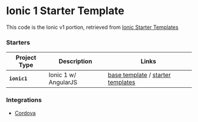 # Ionic 1 Starter Template

This code is the Ionic v1 portion, retrieved from [Ionic Starter Templates](https://github.com/ionic-team/starters)

### Starters

Project Type        | Description                                           | Links
--------------------|-------------------------------------------------------|-------
**`ionic1`**        | Ionic 1 w/ AngularJS                                  | [base template](https://github.com/ionic-team/starters/tree/master/ionic1/base) / [starter templates](https://github.com/ionic-team/starters/tree/master/ionic1/official)

### Integrations

* [Cordova](https://github.com/ionic-team/starters/tree/master/integrations/cordova)

[ionic-support]: https://ionicframework.com/support

[circle-badge]: https://circleci.com/gh/ionic-team/starters.svg?style=shield
[circle-badge-url]: https://circleci.com/gh/ionic-team/starters

